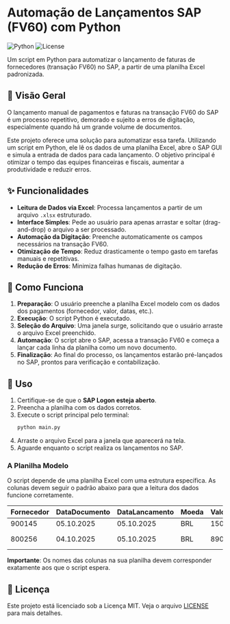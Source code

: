 # Automação de Lançamentos SAP (FV60) com Python

![Python](https://img.shields.io/badge/Python-3.8%2B-blue.svg)
![License](https://img.shields.io/badge/License-MIT-green.svg)

Um script em Python para automatizar o lançamento de faturas de fornecedores (transação FV60) no SAP, a partir de uma planilha Excel padronizada.

## 🚀 Visão Geral

O lançamento manual de pagamentos e faturas na transação FV60 do SAP é um processo repetitivo, demorado e sujeito a erros de digitação, especialmente quando há um grande volume de documentos.

Este projeto oferece uma solução para automatizar essa tarefa. Utilizando um script em Python, ele lê os dados de uma planilha Excel, abre o SAP GUI e simula a entrada de dados para cada lançamento. O objetivo principal é otimizar o tempo das equipes financeiras e fiscais, aumentar a produtividade e reduzir erros.

## ✨ Funcionalidades

-   **Leitura de Dados via Excel**: Processa lançamentos a partir de um arquivo `.xlsx` estruturado.
-   **Interface Simples**: Pede ao usuário para apenas arrastar e soltar (drag-and-drop) o arquivo a ser processado.
-   **Automação da Digitação**: Preenche automaticamente os campos necessários na transação FV60.
-   **Otimização de Tempo**: Reduz drasticamente o tempo gasto em tarefas manuais e repetitivas.
-   **Redução de Erros**: Minimiza falhas humanas de digitação.

## 🔧 Como Funciona

1.  **Preparação**: O usuário preenche a planilha Excel modelo com os dados dos pagamentos (fornecedor, valor, datas, etc.).
2.  **Execução**: O script Python é executado.
3.  **Seleção do Arquivo**: Uma janela surge, solicitando que o usuário arraste o arquivo Excel preenchido.
4.  **Automação**: O script abre o SAP, acessa a transação FV60 e começa a lançar cada linha da planilha como um novo documento.
5.  **Finalização**: Ao final do processo, os lançamentos estarão pré-lançados no SAP, prontos para verificação e contabilização.

## 📄 Uso

1.  Certifique-se de que o **SAP Logon esteja aberto**.
2.  Preencha a planilha com os dados corretos.
3.  Execute o script principal pelo terminal:
    ```bash
    python main.py
    ```
4.  Arraste o arquivo Excel para a janela que aparecerá na tela.
5.  Aguarde enquanto o script realiza os lançamentos no SAP.

### A Planilha Modelo

O script depende de uma planilha Excel com uma estrutura específica. As colunas devem seguir o padrão abaixo para que a leitura dos dados funcione corretamente.

| Fornecedor | DataDocumento | DataLancamento | Moeda | ValorTotal | CentroCusto | TextoHeader |
| :--------- | :------------ | :------------- | :---- | :--------- | :---------- | :---------- |
| 900145     | 05.10.2025    | 05.10.2025     | BRL   | 1500.50    | 10101010    | PG SERVIÇO |
| 800256     | 04.10.2025    | 05.10.2025     | BRL   | 890.00     | 10101010    | PG MATERIAL|

**Importante**: Os nomes das colunas na sua planilha devem corresponder exatamente aos que o script espera.

## 📜 Licença

Este projeto está licenciado sob a Licença MIT. Veja o arquivo [LICENSE](LICENSE) para mais detalhes.